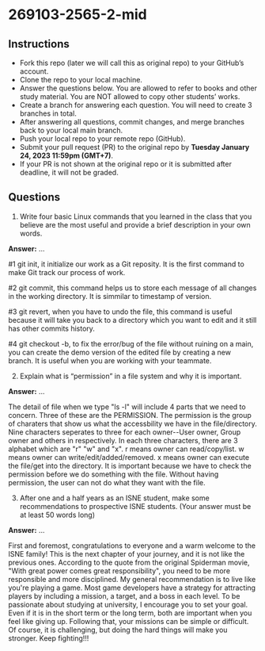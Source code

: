 # 269103-2565-2-mid

## Instructions

- Fork this repo (later we will call this as original repo) to your GitHub’s account. 
- Clone the repo to your local machine.
- Answer the questions below. You are allowed to refer to books and other study material. You are NOT allowed to copy other students’ works. 
- Create a branch for answering each question. You will need to create 3 branches in total.
- After answering all questions, commit changes, and merge branches back to your local main branch.
- Push your local repo to your remote repo (GitHub).
- Submit your pull request (PR) to the original repo by **Tuesday January 24, 2023 11:59pm (GMT+7)**.
- If your PR is not shown at the original repo or it is submitted after deadline, it will not be graded.

## Questions

1. Write four basic Linux commands that you learned in the class that you believe are the most useful and provide a brief description in your own words. 

**Answer:** ...

#1 git init, it initialize our work as a Git reposity. It is the first command to make Git track our process of work.

#2 git commit, this command helps us to store each message of all changes in the working directory. It is simmilar to timestamp of version.

#3 git revert, when you have to undo the file, this command is useful because it will take you back to a directory which you want to edit and it still has other commits history.

#4 git checkout -b, to fix the error/bug of the file without ruining on a main, you can create the demo version of the edited file by creating a new branch. It is useful when you are working with your teammate.


2. Explain what is “permission” in a file system and why it is important.

**Answer:** ...

The detail of file when we type "ls -l" will include 4 parts that we need to concern. Three of these are the PERMISSION. The permission is the group of charaters that show us what the accessbility we have in the file/directory. Nine characters seperates to three for each owner--User owner, Group owner and others in respectively. In each three characters, there are 3 alphabet which are "r" "w" and "x". r means owner can read/copy/list. w means owner can write/edit/added/removed. x means owner can execute the file/get into the directory. It is important because we have to check the permission before we do something with the file. Without having permission, the user can not do what they want with the file.

3. After one and a half years as an ISNE student, make some recommendations to prospective ISNE students. (Your answer must be at least 50 words long)

**Answer:** ...

First and foremost, congratulations to everyone and a warm welcome to the ISNE family! This is the next chapter of your journey, and it is not like the previous ones. According to the quote from the original Spiderman movie, "With great power comes great responsibility", you need to be more responsible and more disciplined. My general recommendation is to live like you're playing a game. Most game developers have a strategy for attracting players by including a mission, a target, and a boss in each level. To be passionate about studying at university, I encourage you to set your goal. Even if it is in the short term or the long term, both are important when you feel like giving up. Following that, your missions can be simple or difficult. Of course, it is challenging, but doing the hard things will make you stronger. Keep fighting!!!